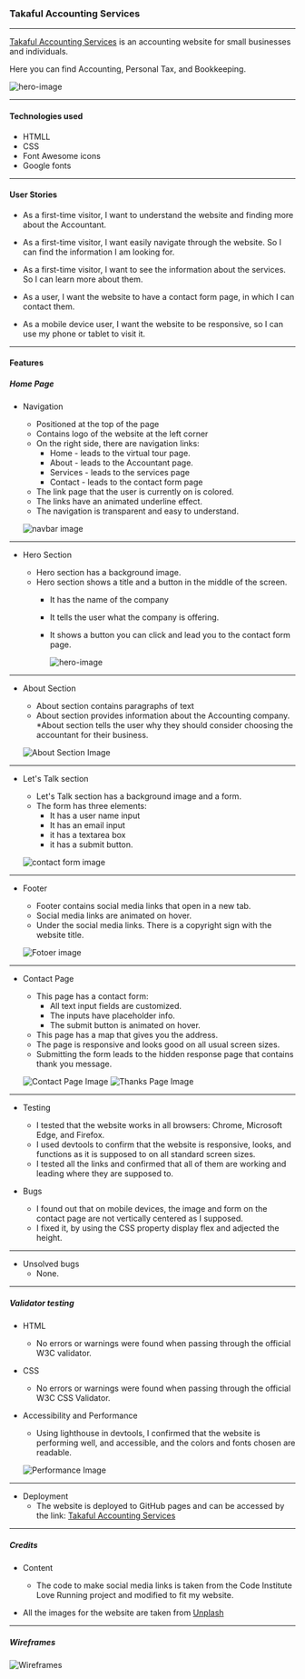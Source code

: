 ### Takaful Accounting Services
***
[Takaful Accounting Services](https://ibrahim-y-adam.github.io/project-one/) is an accounting website for small businesses and individuals. 

Here you can find Accounting, Personal Tax, and Bookkeeping.

![hero-image](screenshots/Screenshot-Takaful.png)

***
#### Technologies used

* HTMLL
* CSS
* Font Awesome icons
* Google fonts

***

#### User Stories

* As a first-time visitor, I want to understand the website and finding more about the Accountant.

* As a first-time visitor, I want easily navigate through the website. So I can find the information I am looking for.

* As a first-time visitor, I want to see the information about the services. So I can learn more about them.

* As a user, I want the website to have a contact form page, in which I can contact them.

* As a mobile device user, I want the website to be responsive, so I can use my phone or tablet to visit it.
  

***
#### Features
##### Home Page
* Navigation 

    * Positioned at the top of the page
    * Contains logo of the website at the left corner
    * On the right side, there are navigation links: 
        * Home - leads to the virtual tour page.
        * About - leads to the Accountant page.
        * Services - leads to the services page
        * Contact - leads to the contact form page
    * The link page that the user is currently on is colored.
    * The links have an animated underline effect.
    * The navigation is transparent and easy to understand.

    ![navbar image](screenshots/navbar.png)

***
* Hero Section

    * Hero section has a background image.
    * Hero section shows a title and a button in the middle of the screen.
        * It has the name of the company
        * It tells the user what the company is offering.
        * It shows a button you can click and lead you to the contact form page.

            ![hero-image](screenshots/Screenshot-hero-title.png)

***

* About Section

    * About section contains paragraphs of text
    * About section provides information about the Accounting company.
    *About section tells the user why they should consider choosing the accountant for their business.

    ![About Section Image](screenshots/Screenshot-about.png)

***

* Let's Talk section
    * Let's Talk section has a background image and a form.
    * The form has three elements:
        * It has a user name input
        * It has an email input
        * it has a textarea box
        * it has a submit button.

    ![contact form image](screenshots/Screenshot-let-talk.png)

***

* Footer

    * Footer contains social media links that open in a new tab.
    * Social media links are animated on hover.
    * Under the social media links. There is a copyright sign with the website title.

    ![Fotoer image](screenshots/Screenshot-footer.png)

***

* Contact Page

    * This page has a contact form: 
        * All text input fields are customized.
        * The inputs have placeholder info.
        * The submit button is animated on hover.
    * This page has a map that gives you the address.
    * The page is responsive and looks good on all usual screen sizes.
    * Submitting the form leads to the hidden response page that contains thank you message.

    ![Contact Page Image](screenshots/Screenshot-contact-page.png)
    ![Thanks Page Image](screenshots/Screenshot-thanks-img.png)

***

* Testing
    * I tested that the website works in all browsers: Chrome, Microsoft Edge, and Firefox.
    * I used devtools to confirm that the website is responsive, looks, and functions as it is supposed to on all standard screen sizes. 
    * I tested all the links and confirmed that all of them are working and leading where they are supposed to.

* Bugs 
    * I found out that on mobile devices, the image and form on the contact page are not vertically centered as I supposed.
    * I fixed it, by using the CSS property display flex and adjected the height.

***

* Unsolved bugs
    * None.
***

##### Validator testing

* HTML 
    * No errors or warnings were found when passing through the official W3C validator.

* CSS
    * No errors or warnings were found when passing through the official W3C CSS Validator.
* Accessibility and Performance
    * Using lighthouse in devtools, I confirmed that the website is performing well, and accessible, and the colors and fonts chosen are readable.

    ![Performance Image](screenshots/Screenshot-performance-img.png)

***

* Deployment 
    * The website is deployed to GitHub pages and can be accessed by the link: [Takaful Accounting Services](https://ibrahim-y-adam.github.io/project-one/)

***
##### Credits

* Content 
    * The code to make social media links is taken from the Code Institute Love Running project and modified to fit my website.

* All the images for the website are taken from [Unplash](https://unsplash.com/)

***

##### Wireframes
![Wireframes](screenshots/Wireframe.png)


